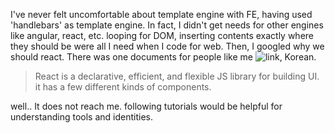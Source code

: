 I've never felt uncomfortable about template engine with FE, having used 'handlebars' as template engine.
In fact, I didn't get needs for other engines like angular, react, etc. looping for DOM, inserting contents exactly where they should be were all I need when I code for web.
Then, I googled why we should react. There was one documents for people like me ![link, Korean](http://webframeworks.kr/tutorials/react/getting-started/).
>React is a declarative, efficient, and flexible JS library for building UI. it has a few different kinds of components.

well.. It does not reach me. following tutorials would be helpful for understanding tools and identities.
